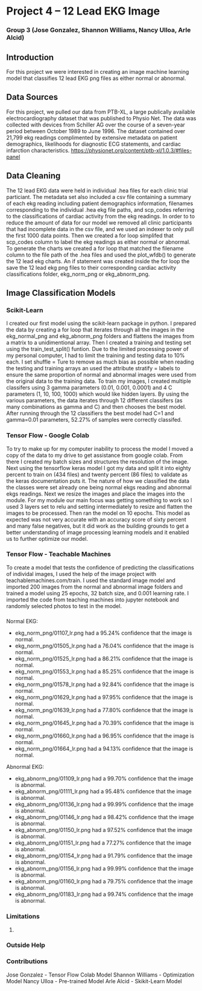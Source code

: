 # Project 4 – 12 Lead EKG Image 

### Group 3 (Jose Gonzalez, Shannon Williams, Nancy Ulloa, Arle Alcid) 

## Introduction
For this project we were interested in creating an image machine learning model that classifies 12 lead EKG png files as either normal or abnormal.

## Data Sources
For this project, we pulled our data from PTB-XL, a large publically available electrocardiography dataset that was published to Physio Net. The data was collected with devices from Schiller AG over the course of a seven-year period between October 1989 to June 1996. The dataset contained over 21,799 ekg readings complimented by extensive metadata on patient demographics, likelihoods for diagnostic ECG statements, and cardiac infarction characteristics. https://physionet.org/content/ptb-xl/1.0.3/#files-panel

## Data Cleaning
The 12 lead EKG data were held in individual .hea files for each clinic trial particiant.  The metadata set also included a csv file containing a summary of each ekg reading including patient demographics information, filenames corresponding to the individual .hea ekg file paths, and scp_codes referring to the classifications of cardiac activity from the ekg readings. In order to to reduce the amount of data for our model we removed all clinic participants that had incomplete data in the csv file, and we used an indexer to only pull the first 1000 data points. Then we created a for loop simplifed that scp_codes column to label the ekg readings as either normal or abnormal. To generate the charts we created a for loop that matched the filename column to the file path of the .hea files and used the plot_wfdb() to generate the 12 lead ekg charts. An if statement was created inside the for loop the save the 12 lead ekg png files to their corresponding cardiac activity classifications folder, ekg_norm_png or ekg_abnorm_png. 

## Image Classification Models 

### Scikit-Learn
I created our first model using the scikit-learn package in python. I prepared the data by creating a for loop that iterates through all the images in the ekg_normal_png and ekg_abnorm_png folders and flattens the images from a matrix to a unidimentional array. Then I created a training and testing set using the train_test_split() funtion. Due to the limited processing power of my personal computer, I had to limit the training and testing data to 10% each. I set shuffle = Ture to remove as much bias as possible when reading the testing and training arrays an used the attribute stratify = labels to ensure the same proportion of normal and abnormal images were used from the original data to the training data. To train my images, I created multiple classifers using 3 gamma parameters (0.01, 0.001, 0.0001) and 4 C parameters (1, 10, 100, 1000) which would like hidden layers. By using the various parameters, the data iterates through 12 different classifers (as many combinations as gamma and C) and then chooses the best model. After running through the 12 classifiers the best model had C=1 and gamma=0.01 parameters, 52.27% of samples were correctly classifed.

### Tensor Flow - Google Colab
To try to make up for my computer inability to process the model I moved a copy of the data to my drive to get assistance from google colab. From there I created my batch sizes and structures the resolution of the image. Next using the tensorflow keras model I got my data and split it into eighty percent to train on (434 files) and twenty percent (86 files) to validate as the keras documentation puts it. The nature of how we classified the data the classes were set already one being normal ekgs reading and abnormal ekgs readings. Next we resize the images and place the images into the module. For my module our main focus was getting something to work so I used 3 layers set to relu and setting intermediately to resize and flatten the images to be processed. Then ran the model on 10 epochs. This model as expected was not very accurate with an accuracy score of sixty percent and many false negatives, but it did work as the building grounds to get a better understanding of image processing learning models and it enabled us to further optimize our model.

### Tensor Flow - Teachable Machines
To create a model that tests the confidence of predicting the classifications of individal images, I used the help of the image project with teachablemachines.com/train. I used the standard image model and imported 200 images from the normal and abnormal image folders and trained a model using 25 epochs, 32 batch size, and 0.001 learning rate. I imported the code from teaching machines into jupyter notebook and randomly selected photos to test in the model.
#####
Normal EKG:
- ekg_norm_png/01107_lr.png had a 95.24% confidence that the image is normal.
- ekg_norm_png/01505_lr.png had a 76.04% confidence that the image is normal.
- ekg_norm_png/01525_lr.png had a 86.21% confidence that the image is normal.
- ekg_norm_png/01553_lr.png had a 85.25% confidence that the image is normal.
- ekg_norm_png/01578_lr.png had a 92.84% confidence that the image is normal.
- ekg_norm_png/01629_lr.png had a 97.95% confidence that the image is normal.
- ekg_norm_png/01639_lr.png had a 77.80% confidence that the image is normal.
- ekg_norm_png/01645_lr.png had a 70.39% confidence that the image is normal.
- ekg_norm_png/01660_lr.png had a 96.95% confidence that the image is normal.
- ekg_norm_png/01664_lr.png had a 94.13% confidence that the image is normal.

Abnormal EKG:
- ekg_abnorm_png/01109_lr.png had a 99.70% confidence that the image is abnormal.
- ekg_abnorm_png/01111_lr.png had a 95.48% confidence that the image is abnormal.
- ekg_abnorm_png/01136_lr.png had a 99.99% confidence that the image is abnormal.
- ekg_abnorm_png/01146_lr.png had a 98.42% confidence that the image is abnormal.
- ekg_abnorm_png/01150_lr.png had a 97.52% confidence that the image is abnormal.
- ekg_abnorm_png/01151_lr.png had a 77.27% confidence that the image is abnormal.
- ekg_abnorm_png/01154_lr.png had a 91.79% confidence that the image is abnormal.
- ekg_abnorm_png/01156_lr.png had a 99.99% confidence that the image is abnormal.
- ekg_abnorm_png/01160_lr.png had a 79.75% confidence that the image is abnormal.
- ekg_abnorm_png/01183_lr.png had a 99.74% confidence that the image is abnormal.

### 

### 


### Limitations
1. 

### Outside Help 



### Contributions
Jose Gonzalez - Tensor Flow Colab Model
Shannon Williams - Optimization Model
Nancy Ulloa - Pre-trained Model
Arle Alcid - Skikit-Learn Model

